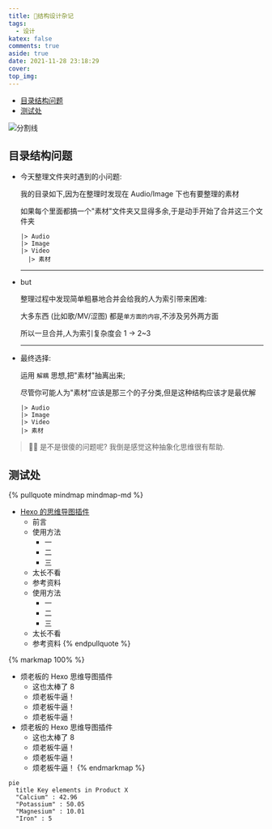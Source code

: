```yaml
---
title: 🥨结构设计杂记
tags:
  - 设计
katex: false
comments: true
aside: true
date: 2021-11-28 23:18:29
cover:
top_img:
---
```


<!--
 * @?: *********************************************************************
 * @Author: Weidows
 * @LastEditors: Weidows
 * @LastEditTime: 2021-12-07 18:04:25
 * @FilePath: \Blog-private\source\_posts\design\结构设计.md
 * @Description:
 * @!: *********************************************************************
-->

- [目录结构问题](#目录结构问题)
- [测试处](#测试处)

![分割线](https://cdn.jsdelivr.net/gh/Weidows/Images/img/divider.png)

## 目录结构问题

- 今天整理文件夹时遇到的小问题:

  我的目录如下,因为在整理时发现在 Audio/Image 下也有要整理的素材

  如果每个里面都搞一个"素材"文件夹又显得多余,于是动手开始了合并这三个文件夹

  ```
  |> Audio
  |> Image
  |> Video
    |> 素材
  ```

  ***

- but

  整理过程中发现简单粗暴地合并会给我的人为索引带来困难:

  大多东西 (比如歌/MV/涩图) 都是`单方面的内容`,不涉及另外两方面

  所以一旦合并,人为索引复杂度会 1 -> 2~3

  ***

- 最终选择:

  运用 `解耦` 思想,把"素材"抽离出来;

  尽管你可能人为"素材"应该是那三个的子分类,但是这种结构应该才是最优解

  ```
  |> Audio
  |> Image
  |> Video
  |> 素材
  ```

> 🤔🤣 是不是很傻的问题呢? 我倒是感觉这种抽象化思维很有帮助.

## 测试处

{% pullquote mindmap mindmap-md %}

- [Hexo 的思维导图插件](https://hunterx.xyz/hexo-simple-mindmap-plugin-intro.html)
  - 前言
  - 使用方法
    - 一
    - 二
    - 三
  - 太长不看
  - 参考资料
  - 使用方法
    - 一
    - 二
    - 三
  - 太长不看
  - 参考资料
    {% endpullquote %}

{% markmap 100% %}

- 烦老板的 Hexo 思维导图插件
  - 这也太棒了 8
  - 烦老板牛逼！
  - 烦老板牛逼！
  - 烦老板牛逼！
- 烦老板的 Hexo 思维导图插件
  - 这也太棒了 8
  - 烦老板牛逼！
  - 烦老板牛逼！
  - 烦老板牛逼！
    {% endmarkmap %}

```mermaid
pie
  title Key elements in Product X
  "Calcium" : 42.96
  "Potassium" : 50.05
  "Magnesium" : 10.01
  "Iron" : 5
```
